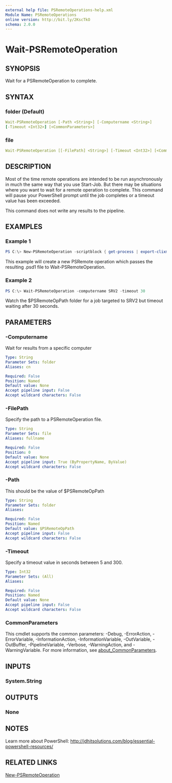 ```yaml
---
external help file: PSRemoteOperations-help.xml
Module Name: PSRemoteOperations
online version: http://bit.ly/2KscTkO
schema: 2.0.0
---
```


# Wait-PSRemoteOperation

## SYNOPSIS

Wait for a PSRemoteOperation to complete.

## SYNTAX

### folder (Default)

```yaml
Wait-PSRemoteOperation [-Path <String>] [-Computername <String>]
[-Timeout <Int32>] [<CommonParameters>]
```

### file

```yaml
Wait-PSRemoteOperation [[-FilePath] <String>] [-Timeout <Int32>] [<CommonParameters>]
```

## DESCRIPTION

Most of the time remote operations are intended to be run asynchronously in much the same way that you use Start-Job. But there may be situations where you want to wait for a remote operation to complete. This command will pause your PowerShell prompt until the job completes or a timeout value has been exceeded.

This command does not write any results to the pipeline.

## EXAMPLES

### Example 1

```powershell
PS C:\> New-PSRemoteOperation -scriptblock { get-process | export-clixml c:\shared\proc.xml} -computername SRV1 -passthru | Wait-PSRemoteOperation
```

This example will create a new PSRemote operation which passes the resulting .psd1 file to Wait-PSRemoteOperation.

### Example 2

```powershell
PS C:\> Wait-PSRemoteOperation -computername SRV2 -timeout 30
```

Watch the $PSRemoteOpPath folder for a job targeted to SRV2 but timeout waiting after 30 seconds.

## PARAMETERS

### -Computername

Wait for results from a specific computer

```yaml
Type: String
Parameter Sets: folder
Aliases: cn

Required: False
Position: Named
Default value: None
Accept pipeline input: False
Accept wildcard characters: False
```

### -FilePath

Specify the path to a PSRemoteOperation file.

```yaml
Type: String
Parameter Sets: file
Aliases: fullname

Required: False
Position: 0
Default value: None
Accept pipeline input: True (ByPropertyName, ByValue)
Accept wildcard characters: False
```

### -Path

This should be the value of $PSRemoteOpPath

```yaml
Type: String
Parameter Sets: folder
Aliases:

Required: False
Position: Named
Default value: $PSRemoteOpPath
Accept pipeline input: False
Accept wildcard characters: False
```

### -Timeout

Specify a timeout value in seconds between 5 and 300.

```yaml
Type: Int32
Parameter Sets: (All)
Aliases:

Required: False
Position: Named
Default value: None
Accept pipeline input: False
Accept wildcard characters: False
```

### CommonParameters

This cmdlet supports the common parameters: -Debug, -ErrorAction, -ErrorVariable, -InformationAction, -InformationVariable, -OutVariable, -OutBuffer, -PipelineVariable, -Verbose, -WarningAction, and -WarningVariable. For more information, see [about_CommonParameters](http://go.microsoft.com/fwlink/?LinkID=113216).

## INPUTS

### System.String

## OUTPUTS

### None

## NOTES

Learn more about PowerShell: http://jdhitsolutions.com/blog/essential-powershell-resources/

## RELATED LINKS

[New-PSRemoteOperation](New-PSRemoteOperation.md)

